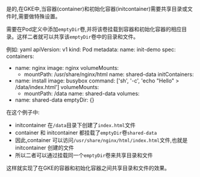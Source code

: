 是的,在GKE中,当容器(container)和初始化容器(initcontainer)需要共享目录或文件时,需要做特殊设置。

需要在Pod定义中添加`emptyDir`卷,并将该卷挂载到容器和初始化容器的相应目录。这样二者就可以共享该`emptyDir`卷中的目录和文件。

例如:
yaml
apiVersion: v1 
kind: Pod
metadata:
  name: init-demo
spec:
  containers:
  - name: nginx
    image: nginx
    volumeMounts:
    - mountPath: /usr/share/nginx/html
      name: shared-data
  initContainers:
  - name: install
    image: busybox
    command: ['sh', '-c', 'echo "Hello" > /data/index.html']
    volumeMounts:
    - mountPath: /data
      name: shared-data
  volumes:
  - name: shared-data
    emptyDir: {}


在这个例子中:

- initcontainer 在`/data`目录下创建了`index.html`文件
- container 和 initcontainer 都挂载了`emptyDir`卷`shared-data`
- 因此,container 可以访问`/usr/share/nginx/html/index.html`文件,也就是 initcontainer 创建的文件
- 所以二者可以通过挂载同一个`emptyDir`卷来共享目录和文件

这样就实现了在GKE的容器和初始化容器之间共享目录和文件的效果。